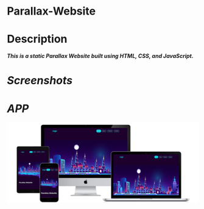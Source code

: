 # Parallax-Website

# Description

<b><i>This is a static Parallax Website built using HTML, CSS, and JavaScript.

# Screenshots

# APP
![Screenshot](https://github.com/Ishan1998/Parallax-Website/blob/main/output/parallax.png)
